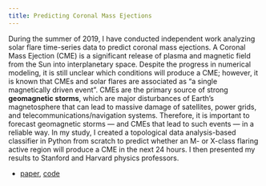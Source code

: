 ```yaml
---
title: Predicting Coronal Mass Ejections 
---
```


During the summer of 2019, I have conducted independent work analyzing solar flare time-series data to predict coronal mass ejections. A Coronal Mass Ejection (CME) is a significant release of plasma and magnetic field from the Sun into interplanetary space. Despite the progress in numerical modeling, it is still unclear which conditions will produce a CME; however, it is known that CMEs and solar flares are associated as “a single magnetically driven event”.  CMEs are the primary source of strong **geomagnetic storms**, which are major disturbances of Earth’s magnetosphere that can lead to massive damage of satellites, power grids, and telecommunications/navigation systems. Therefore, it is important to forecast geomagnetic storms — and CMEs that lead to such events — in a reliable way. In my study, I created a topological data analysis-based classifier in Python from scratch to predict whether an M- or X-class flaring active region will produce a CME in the next 24 hours. I then presented my results to Stanford and Harvard physics professors.

- [paper](/files/tda.pdf), [code](https://github.com/kateivshina/TDA-based-classifier) 
